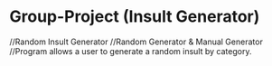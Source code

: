 # Group-Project (Insult Generator)
//Random Insult Generator
//Random Generator & Manual Generator
//Program allows a user to generate a random insult by category.
